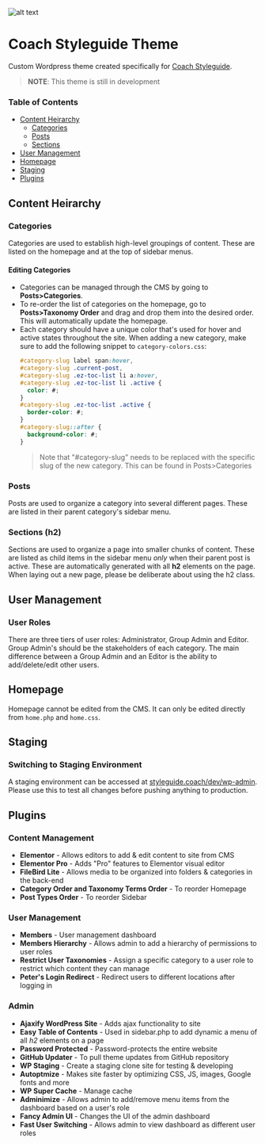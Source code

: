 ![alt text](https://styleguide.coach/wp-content/themes/coach-styleguide/img/logo-coach.svg)
# Coach Styleguide Theme
Custom Wordpress theme created specifically for [Coach Styleguide](https://styleguide.coach). 
> **NOTE**: This theme is still in development 

### Table of Contents <!-- Table of contents generated generated by http://tableofcontent.eu -->
 - [Content Heirarchy](#content-heirarchy)
   - [Categories](#categories)
   - [Posts](#posts)
   - [Sections](#sections-h2)
 - [User Management](#user-management)
 - [Homepage](#homepage)
 - [Staging](#staging)
 - [Plugins](#plugins)

## Content Heirarchy
### Categories
Categories are used to establish high-level groupings of content. These are listed on the homepage and at the top of sidebar menus. 
  #### Editing Categories
  * Categories can be managed through the CMS by going to __Posts>Categories__.
  * To re-order the list of categories on the homepage, go to __Posts>Taxonomy Order__ and drag and drop them into the desired order. This will automatically update the homepage.
  * Each category should have a unique color that's used for hover and active states throughout the site. When adding a new category, make sure to add the following snippet to `category-colors.css`:
      ```css
      #category-slug label span:hover,
      #category-slug .current-post,
      #category-slug .ez-toc-list li a:hover,
      #category-slug .ez-toc-list li .active {
        color: #;
      }
      #category-slug .ez-toc-list .active {
        border-color: #;
      }
      #category-slug::after {
        background-color: #;
      }
      ```
      > Note that "#category-slug" needs to be replaced with the specific slug of the new category. This can be found in Posts>Categories
      
### Posts
Posts are used to organize a category into several different pages. These are listed in their parent category's sidebar menu.
<!---  #### Editing Posts
  > -
  #### Adding Posts
  > -
  #### Re-arranging Posts in Sidebar
  > - --->

### Sections (h2)
  Sections are used to organize a page into smaller chunks of content. These are listed as child items in the sidebar menu *only* when their parent post is active. These are automatically generated with all **h2** elements on the page. When laying out a new page, please be deliberate about using the h2 class.


## User Management
  ### User Roles
  There are three tiers of user roles: Administrator, Group Admin and Editor. Group Admin's should be the stakeholders of each category. The main difference between a Group Admin and an Editor is the ability to add/delete/edit other users.
  <!--- ### Adding a New User
  > - --->


## Homepage
Homepage cannot be edited from the CMS. It can only be edited directly from `home.php` and `home.css`.


## Staging
  ### Switching to Staging Environment
  A staging environment can be accessed at [styleguide.coach/dev/wp-admin](https://styleguide.coach/dev/wp-admin). Please use this to test all changes before pushing anything to production.

## Plugins
  ### Content Management
  * **Elementor** - Allows editors to add & edit content to site from CMS
  * **Elementor Pro** - Adds "Pro" features to Elementor visual editor
  * **FileBird Lite** - Allows media to be organized into folders & categories in the back-end
  * **Category Order and Taxonomy Terms Order** - To reorder Homepage
  * **Post Types Order** - To reorder Sidebar
  
  ### User Management
  * **Members** - User management dashboard
  * **Members Hierarchy** - Allows admin to add a hierarchy of permissions to user roles
  * **Restrict User Taxonomies** - Assign a specific category to a user role to restrict which content they can manage
  * **Peter's Login Redirect** - Redirect users to different locations after logging in
  
  ### Admin 
  * **Ajaxify WordPress Site** - Adds ajax functionality to site
  * **Easy Table of Contents** - Used in sidebar.php to add dynamic a menu of all *h2* elements on a page
  * **Password Protected** - Password-protects the entire website
  * **GitHub Updater** - To pull theme updates from GitHub repository
  * **WP Staging** - Create a staging clone site for testing & developing
  * **Autoptmize** - Makes site faster by optimizing CSS, JS, images, Google fonts and more
  * **WP Super Cache** - Manage cache 
  * **Adminimize** - Allows admin to add/remove menu items from the dashboard based on a user's role
  * **Fancy Admin UI** - Changes the UI of the admin dashboard
  * **Fast User Switching** - Allows admin to view dashboard as different user roles













